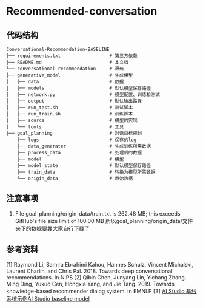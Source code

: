 # Recommended-conversation 

## 代码结构
```
Conversational-Recommendation-BASELINE
├── requirements.txt                  # 第三方依赖
├── README.md                         # 本文档
└── conversational-recommendation     # 源码
├── generative_model                  # 生成模型
│   ├── data                          # 数据
│   ├── models                        # 默认模型保存路径
│   ├── network.py                    # 模型配置、训练和测试
│   ├── output                        # 默认输出路径
│   ├── run_test.sh                   # 测试脚本
│   ├── run_train.sh                  # 训练脚本
│   ├── source                        # 模型的实现
│   └── tools                         # 工具
├── goal_planning                     # 对话目标规划
    ├── logs                          # 保存的log
    ├── data_generater                # 生成训练所需数据
    ├── process_data                  # 处理后的数据     
    ├── model                         # 模型
    ├── model_state                   # 默认模型保存路径
    ├── train_data                    # 转换为模型所需数据
    └── origin_data                   # 原始数据

```

## 注意事项
1. File goal_planning/origin_data/train.txt is 262.48 MB; this exceeds GitHub's file size limit of 100.00 MB 所以goal_planning/origin_data/文件夹下的数据要靠大家自行下载了



## 参考资料
[1] Raymond Li, Samira Ebrahimi Kahou, Hannes Schulz, Vincent Michalski, Laurent Charlin, and Chris Pal. 2018. Towards deep conversational recommendations. In NIPS
[2] Qibin Chen, Junyang Lin, Yichang Zhang, Ming Ding, Yukuo Cen, Hongxia Yang, and Jie Tang. 2019. Towards knowledge-based recommender dialog system. In EMNLP
[3] [AI Studio 基线系统示例AI Studio baseline model](https://aistudio.baidu.com/aistudio/projectdetail/360479)
